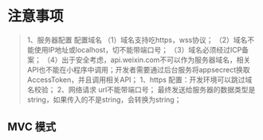 # 注意事项
> 1、服务器配置
配置域名
（1）域名支持吃https，wss协议；
（2）域名不能使用IP地址或localhost，切不能带端口号；
（3）域名必须经过ICP备案；
（4）出于安全考虑，api.weixin.com不可以作为服务器域名，相关API也不能在小程序中调用；开发者需要通过后台服务将appsecrect换取AccessToken，并且调用相关API；
1、https 配置：开发环境可以跳过域名校验；
>2、网络请求
url不能带端口号；
最终发送给服务器的数据类型是string，如果传入的不是string，会转换为string；

## MVC 模式